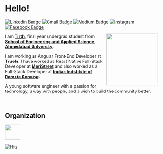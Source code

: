 # Hello! 

[![Linkedin Badge](https://img.shields.io/badge/-LINKEDIN-blue?style=flat-square&logo=Linkedin&logoColor=white&link=https://www.linkedin.com/in/tirthjivani/)](https://www.linkedin.com/in/tirthjivani/) 
[![Gmail Badge](https://img.shields.io/badge/-GMAIL-c14438?style=flat-square&logo=Gmail&logoColor=white&link=mailto:tirthjivani17@gmail.com)](mailto:tirthjivani17@gmail.com)
[![Medium Badge](https://img.shields.io/badge/-MEDIUM-black?style=flat-square&logo=Medium&logoColor=white&link=https://medium.com/@tirthjivani17)](https://medium.com/@tirthjivani17)
<a href="https://www.instagram.com/tirthjivani/" target="_blank"><img src="https://img.shields.io/badge/INSTAGRAM-%23E4405F.svg?&style=flat-square&logo=instagram&logoColor=white" alt="Instagram"></a>
[![Facebook Badge](https://img.shields.io/badge/-FACEBOOK-blue?style=flat-square&logo=Facebook&logoColor=white&link=https://www.facebook.com/tirth.jivani/)](https://www.facebook.com/tirth.jivani/) 


<img align="right" src="https://thumbs.gfycat.com/ContentForkedEmperorshrimp.webp" width="170px"></h2>

I am <a href="https://tirthjivani.github.io"><b>Tirth</b></a>, final year undergrad student from <a href="https://www.ahduni.edu.in/"> <b>School of Engineering and Applied Science, Ahmedabad University</b></a>.
<br>

I am working as Angular Front-End Developer at <b>TrueIn</b>. I have worked as React Native Full-Stack Developer at <a href="https://github.com/meriStreet-Web-App"><b>MeriStreet</b></a> and also worked as a Full-Stack Developer at <a href="https://www.iirs.gov.in/"><b>Indian Indstitute of Remote Sensing</b></a>.
<br>

A young software engineer with a passion for technology, a way with people, and a wish to build the community better.

<br>

## Organization
<code><a href="https://firebase.google.com/" target="_blank"><img height="50" src="https://www.vectorlogo.zone/logos/ieee/ieee-ar21.svg"></a></code>


![Hits](https://hitcounter.pythonanywhere.com/count/tag.svg?url=https%3A%2F%2Fgithub.com%2Ftirthjivani%2Ftirthjivani)




